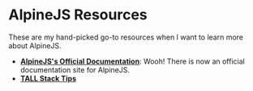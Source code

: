 # AlpineJS Resources
These are my hand-picked go-to resources when I want to learn more about AlpineJS.

* [**AlpineJS's Official Documentation**](https://alpinejs.dev/): Wooh! There is now an official documentation site for AlpineJS.
* [**TALL Stack Tips**](https://talltips.novate.co.uk/)
